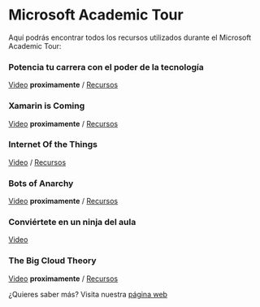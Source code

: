 # Microsoft Academic Tour
Aquí podrás encontrar todos los recursos utilizados durante el Microsoft Academic Tour:  
### Potencia tu carrera con el poder de la tecnología 
[Video]() **proximamente** / [Recursos](https://github.com/esmsdn/Microsoft-Academic-Tour/blob/master/Keynote.pdf)
### Xamarin is Coming
[Video]() **proximamente** / [Recursos](https://github.com/esmsdn/Microsoft-Academic-Tour/blob/master/Xamarin%20is%20Coming.pdf)
### Internet Of the Things
[Video](https://channel9.msdn.com/Events/Microsoft-Spain-Events/Microsoft-Academic-Tour/Microsoft-Academic-Tour-NarIoTs) / [Recursos](https://github.com/esmsdn/Microsoft-Academic-Tour/blob/master/The%20Internet%20Of%20the%20Things.pdf)
### Bots of Anarchy
[Video]() **proximamente** / [Recursos](https://github.com/esmsdn/Microsoft-Academic-Tour/blob/master/Bots%20of%20Anarchy.pdf) 
### Conviértete en un ninja del aula 
[Video](https://channel9.msdn.com/Events/Microsoft-Spain-Events/Microsoft-Academic-Tour/Microsoft-Academic-Tour-Productividad-Office-365)
### The Big Cloud Theory
[Video]() **proximamente** / [Recursos](https://github.com/esmsdn/Microsoft-Academic-Tour/blob/master/Microsoft%20Azure.pdf) 

¿Quieres saber más? Visita nuestra [página web](http://aka.ms/MSAcademicTour)
